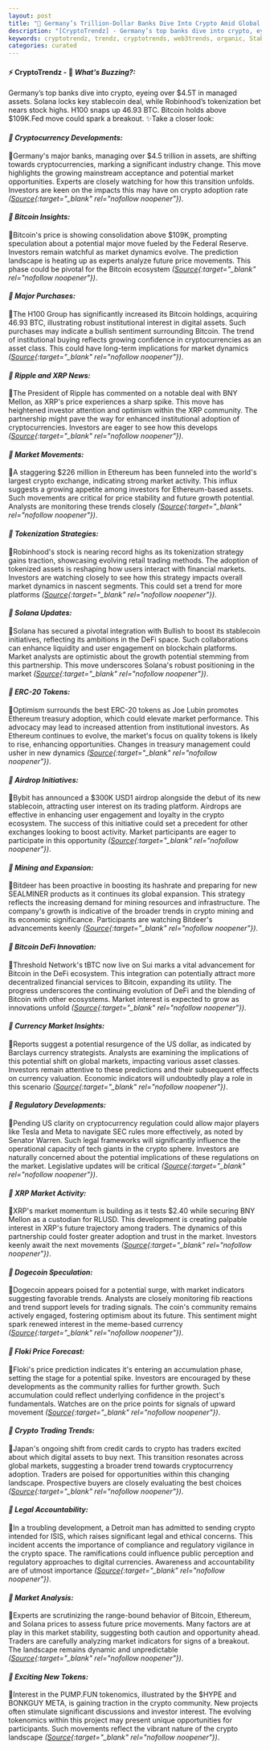 ```yaml
---
layout: post
title: "🌇 Germany’s Trillion-Dollar Banks Dive Into Crypto Amid Global Shift"
description: "[CryptoTrendz] - Germany’s top banks dive into crypto, eyeing over $4.5T in managed assets. Solana locks key stablecoin deal, while Robinhood’s tokenization bet nears stock highs. H100 snaps up 46.93 BTC. Bitcoin holds above $109K.Fed move could spark a breakout."
keywords: cryptotrendz, trendz, cryptotrends, web3trends, organic, Stablecoin, Dogecoin, XRP, Bitcoin, Trading, Crypto, SEC, Ethereum, assets, Airdrop, Meta, Warren
categories: curated
---
```


#### ⚡ CryptoTrendz - 📌 *What's Buzzing?:*

Germany’s top banks dive into crypto, eyeing over $4.5T in managed assets. Solana locks key stablecoin deal, while Robinhood’s tokenization bet nears stock highs. H100 snaps up 46.93 BTC. Bitcoin holds above $109K.Fed move could spark a breakout. ✨Take a closer look:


#### *🔖  Cryptocurrency Developments:*  

🔹Germany's major banks, managing over $4.5 trillion in assets, are shifting towards cryptocurrencies, marking a significant industry change. This move highlights the growing mainstream acceptance and potential market opportunities. Experts are closely watching for how this transition unfolds. Investors are keen on the impacts this may have on crypto adoption rate *([Source](https://s.avyag.com/6ntb){:target="_blank" rel="nofollow noopener"})*.  

#### *🔖  Bitcoin Insights:*  

🔹Bitcoin's price is showing consolidation above $109K, prompting speculation about a potential major move fueled by the Federal Reserve. Investors remain watchful as market dynamics evolve. The prediction landscape is heating up as experts analyze future price movements. This phase could be pivotal for the Bitcoin ecosystem *([Source](https://s.avyag.com/93qt){:target="_blank" rel="nofollow noopener"})*.  

#### *🔖  Major Purchases:*  

🔹The H100 Group has significantly increased its Bitcoin holdings, acquiring 46.93 BTC, illustrating robust institutional interest in digital assets. Such purchases may indicate a bullish sentiment surrounding Bitcoin. The trend of institutional buying reflects growing confidence in cryptocurrencies as an asset class. This could have long-term implications for market dynamics *([Source](https://s.avyag.com/86br){:target="_blank" rel="nofollow noopener"})*.  

#### *🔖  Ripple and XRP News:*  

🔹The President of Ripple has commented on a notable deal with BNY Mellon, as XRP's price experiences a sharp spike. This move has heightened investor attention and optimism within the XRP community. The partnership might pave the way for enhanced institutional adoption of cryptocurrencies. Investors are eager to see how this develops *([Source](https://s.avyag.com/7ciu){:target="_blank" rel="nofollow noopener"})*.  

#### *🔖  Market Movements:*  

🔹A staggering $226 million in Ethereum has been funneled into the world's largest crypto exchange, indicating strong market activity. This influx suggests a growing appetite among investors for Ethereum-based assets. Such movements are critical for price stability and future growth potential. Analysts are monitoring these trends closely *([Source](https://s.avyag.com/fy6a){:target="_blank" rel="nofollow noopener"})*.  

#### *🔖  Tokenization Strategies:*  

🔹Robinhood's stock is nearing record highs as its tokenization strategy gains traction, showcasing evolving retail trading methods. The adoption of tokenized assets is reshaping how users interact with financial markets. Investors are watching closely to see how this strategy impacts overall market dynamics in nascent segments. This could set a trend for more platforms *([Source](https://s.avyag.com/9zna){:target="_blank" rel="nofollow noopener"})*.  

#### *🔖  Solana Updates:*  

🔹Solana has secured a pivotal integration with Bullish to boost its stablecoin initiatives, reflecting its ambitions in the DeFi space. Such collaborations can enhance liquidity and user engagement on blockchain platforms. Market analysts are optimistic about the growth potential stemming from this partnership. This move underscores Solana's robust positioning in the market *([Source](https://s.avyag.com/c3ae){:target="_blank" rel="nofollow noopener"})*.  

#### *🔖  ERC-20 Tokens:*  

🔹Optimism surrounds the best ERC-20 tokens as Joe Lubin promotes Ethereum treasury adoption, which could elevate market performance. This advocacy may lead to increased attention from institutional investors. As Ethereum continues to evolve, the market's focus on quality tokens is likely to rise, enhancing opportunities. Changes in treasury management could usher in new dynamics *([Source](https://s.avyag.com/pash){:target="_blank" rel="nofollow noopener"})*.  

#### *🔖  Airdrop Initiatives:*  

🔹Bybit has announced a $300K USD1 airdrop alongside the debut of its new stablecoin, attracting user interest on its trading platform. Airdrops are effective in enhancing user engagement and loyalty in the crypto ecosystem. The success of this initiative could set a precedent for other exchanges looking to boost activity. Market participants are eager to participate in this opportunity *([Source](https://s.avyag.com/vjxh){:target="_blank" rel="nofollow noopener"})*.  

#### *🔖  Mining and Expansion:*  

🔹Bitdeer has been proactive in boosting its hashrate and preparing for new SEALMINER products as it continues its global expansion. This strategy reflects the increasing demand for mining resources and infrastructure. The company's growth is indicative of the broader trends in crypto mining and its economic significance. Participants are watching Bitdeer's advancements keenly *([Source](https://s.avyag.com/fv7j){:target="_blank" rel="nofollow noopener"})*.  

#### *🔖  Bitcoin DeFi Innovation:*  

🔹Threshold Network's tBTC now live on Sui marks a vital advancement for Bitcoin in the DeFi ecosystem. This integration can potentially attract more decentralized financial services to Bitcoin, expanding its utility. The progress underscores the continuing evolution of DeFi and the blending of Bitcoin with other ecosystems. Market interest is expected to grow as innovations unfold *([Source](https://s.avyag.com/x1cm){:target="_blank" rel="nofollow noopener"})*.  

#### *🔖  Currency Market Insights:*  

🔹Reports suggest a potential resurgence of the US dollar, as indicated by Barclays currency strategists. Analysts are examining the implications of this potential shift on global markets, impacting various asset classes. Investors remain attentive to these predictions and their subsequent effects on currency valuation. Economic indicators will undoubtedly play a role in this scenario *([Source](https://s.avyag.com/82av){:target="_blank" rel="nofollow noopener"})*.  

#### *🔖  Regulatory Developments:*  

🔹Pending US clarity on cryptocurrency regulation could allow major players like Tesla and Meta to navigate SEC rules more effectively, as noted by Senator Warren. Such legal frameworks will significantly influence the operational capacity of tech giants in the crypto sphere. Investors are naturally concerned about the potential implications of these regulations on the market. Legislative updates will be critical *([Source](https://s.avyag.com/2stg){:target="_blank" rel="nofollow noopener"})*.  

#### *🔖  XRP Market Activity:*  

🔹XRP's market momentum is building as it tests $2.40 while securing BNY Mellon as a custodian for RLUSD. This development is creating palpable interest in XRP's future trajectory among traders. The dynamics of this partnership could foster greater adoption and trust in the market. Investors keenly await the next movements *([Source](https://s.avyag.com/srbx){:target="_blank" rel="nofollow noopener"})*.  

#### *🔖  Dogecoin Speculation:*  

🔹Dogecoin appears poised for a potential surge, with market indicators suggesting favorable trends. Analysts are closely monitoring fib reactions and trend support levels for trading signals. The coin's community remains actively engaged, fostering optimism about its future. This sentiment might spark renewed interest in the meme-based currency *([Source](https://s.avyag.com/7x1d){:target="_blank" rel="nofollow noopener"})*.  

#### *🔖  Floki Price Forecast:*  

🔹Floki's price prediction indicates it's entering an accumulation phase, setting the stage for a potential spike. Investors are encouraged by these developments as the community rallies for further growth. Such accumulation could reflect underlying confidence in the project's fundamentals. Watches are on the price points for signals of upward movement *([Source](https://s.avyag.com/adtt){:target="_blank" rel="nofollow noopener"})*.  

#### *🔖  Crypto Trading Trends:*  

🔹Japan's ongoing shift from credit cards to crypto has traders excited about which digital assets to buy next. This transition resonates across global markets, suggesting a broader trend towards cryptocurrency adoption. Traders are poised for opportunities within this changing landscape. Prospective buyers are closely evaluating the best choices *([Source](https://s.avyag.com/98tj){:target="_blank" rel="nofollow noopener"})*.  

#### *🔖  Legal Accountability:*  

🔹In a troubling development, a Detroit man has admitted to sending crypto intended for ISIS, which raises significant legal and ethical concerns. This incident accents the importance of compliance and regulatory vigilance in the crypto space. The ramifications could influence public perception and regulatory approaches to digital currencies. Awareness and accountability are of utmost importance *([Source](https://s.avyag.com/6a9t){:target="_blank" rel="nofollow noopener"})*.  

#### *🔖  Market Analysis:*  

🔹Experts are scrutinizing the range-bound behavior of Bitcoin, Ethereum, and Solana prices to assess future price movements. Many factors are at play in this market stability, suggesting both caution and opportunity ahead. Traders are carefully analyzing market indicators for signs of a breakout. The landscape remains dynamic and unpredictable *([Source](https://s.avyag.com/tyty){:target="_blank" rel="nofollow noopener"})*.  

#### *🔖  Exciting New Tokens:*  

🔹Interest in the PUMP.FUN tokenomics, illustrated by the $HYPE and BONKGUY META, is gaining traction in the crypto community. New projects often stimulate significant discussions and investor interest. The evolving tokenomics within this project may present unique opportunities for participants. Such movements reflect the vibrant nature of the crypto landscape *([Source](https://s.avyag.com/wgxf){:target="_blank" rel="nofollow noopener"})*.